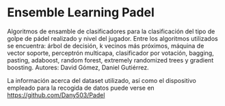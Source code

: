 # Ensemble Learning Padel
Algoritmos de ensamble de clasificadores para la clasificación del tipo de golpe de pádel realizado y nivel del jugador. Entre los algoritmos utilizados se encuentra: árbol de decisión, k vecinos más próximos, máquina de vector soporte, perceptrón multicapa, clasificador por votación, bagging, pasting, adaboost, random forest, extremely randomized trees y gradient boosting. Autores: David Gómez, Daniel Gutiérrez.

La información acerca del dataset utilizado, así como el dispositivo empleado para la recogida de datos puede verse en https://github.com/Dany503/Padel
